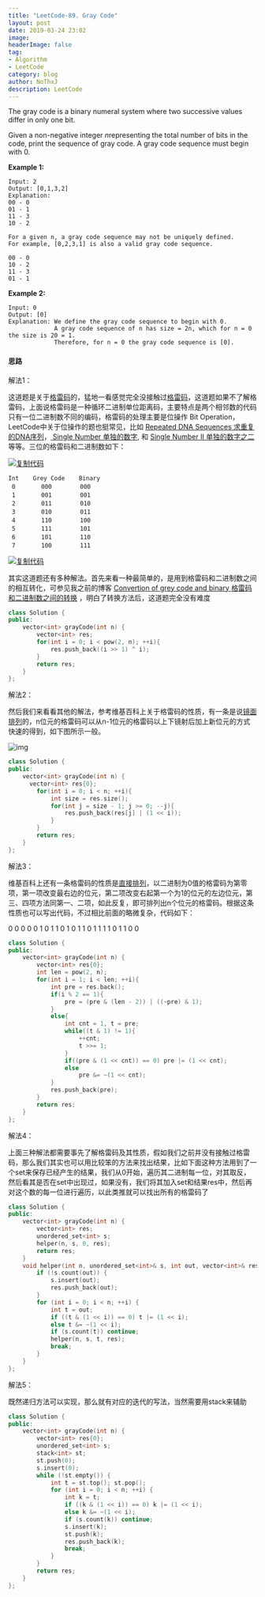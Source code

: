 ```yaml
---
title: "LeetCode-89. Gray Code"
layout: post
date: 2019-03-24 23:02
image: 
headerImage: false
tag:
- Algorithm
- LeetCode
category: blog
author: NoThxJ
description: LeetCode
---
```


The gray code is a binary numeral system where two successive values differ in only one bit.

Given a non-negative integer *n*representing the total number of bits in the code, print the sequence of gray code. A gray code sequence must begin with 0.

**Example 1:**

```
Input: 2
Output: [0,1,3,2]
Explanation:
00 - 0
01 - 1
11 - 3
10 - 2

For a given n, a gray code sequence may not be uniquely defined.
For example, [0,2,3,1] is also a valid gray code sequence.

00 - 0
10 - 2
11 - 3
01 - 1
```

**Example 2:**

```
Input: 0
Output: [0]
Explanation: We define the gray code sequence to begin with 0.
             A gray code sequence of n has size = 2n, which for n = 0 the size is 20 = 1.
             Therefore, for n = 0 the gray code sequence is [0].
```

#### 思路

解法1：

这道题是关于[格雷码](http://zh.wikipedia.org/wiki/%E6%A0%BC%E9%9B%B7%E7%A0%81)的，猛地一看感觉完全没接触过[格雷码](http://zh.wikipedia.org/wiki/%E6%A0%BC%E9%9B%B7%E7%A0%81)，这道题如果不了解格雷码，上面说格雷码是一种循环二进制单位距离码，主要特点是两个相邻数的代码只有一位二进制数不同的编码，格雷码的处理主要是位操作 Bit Operation，LeetCode中关于位操作的题也挺常见，比如 [Repeated DNA Sequences 求重复的DNA序列](http://www.cnblogs.com/grandyang/p/4284205.html)，[ Single Number 单独的数字](http://www.cnblogs.com/grandyang/p/4130577.html), 和 [ Single Number II 单独的数字之二](http://www.cnblogs.com/grandyang/p/4263927.html) 等等。三位的格雷码和二进制数如下：

 

[![复制代码](http://common.cnblogs.com/images/copycode.gif)](javascript:void(0);)

```
Int    Grey Code    Binary
 0  　　  000        000
 1  　　  001        001
 2   　 　011        010
 3   　 　010        011
 4   　 　110        100
 5   　 　111        101
 6   　 　101        110
 7   　　 100        111
```

[![复制代码](http://common.cnblogs.com/images/copycode.gif)](javascript:void(0);)

 

其实这道题还有多种解法。首先来看一种最简单的，是用到格雷码和二进制数之间的相互转化，可参见我之前的博客 [Convertion of grey code and binary 格雷码和二进制数之间的转换](http://www.cnblogs.com/grandyang/p/4315607.html) ，明白了转换方法后，这道题完全没有难度

```c++
class Solution {
public:
    vector<int> grayCode(int n) {
        vector<int> res;
        for(int i = 0; i < pow(2, n); ++i){
            res.push_back((i >> 1) ^ i);
        }
        return res;
    }
};
```

解法2：

然后我们来看看其他的解法，参考维基百科上关于格雷码的性质，有一条是说[镜面排列](http://zh.wikipedia.org/wiki/%E6%A0%BC%E9%9B%B7%E7%A0%81)的，n位元的格雷码可以从n-1位元的格雷码以上下镜射后加上新位元的方式快速的得到，如下图所示一般。

![img](http://upload.wikimedia.org/wikipedia/commons/thumb/c/c1/Binary-reflected_Gray_code_construction.svg/250px-Binary-reflected_Gray_code_construction.svg.png)



```c++
class Solution {
public:
    vector<int> grayCode(int n) {
      vector<int> res{0};
        for(int i = 0; i < n; ++i){
            int size = res.size();
            for(int j = size - 1; j >= 0; --j){
                res.push_back(res[j] | (1 << i));
            }
        }
        return res;
    }
};
```

解法3：

维基百科上还有一条格雷码的性质是[直接排列](http://zh.wikipedia.org/wiki/%E6%A0%BC%E9%9B%B7%E7%A0%81)，以二进制为0值的格雷码为第零项，第一项改变最右边的位元，第二项改变右起第一个为1的位元的左边位元，第三、四项方法同第一、二项，如此反复，即可排列出n个位元的格雷码。根据这条性质也可以写出代码，不过相比前面的略微复杂，代码如下：

0 0 0
0 0 1
0 1 1
0 1 0
1 1 0
1 1 1
1 0 1
1 0 0

```c++
class Solution {
public:
    vector<int> grayCode(int n) {
        vector<int> res{0};
        int len = pow(2, n);
        for(int i = 1; i < len; ++i){
            int pre = res.back();
            if(i % 2 == 1){
                pre = (pre & (len - 2)) | ((~pre) & 1);
            }
            else{
                int cnt = 1, t = pre;
                while((t & 1) != 1){
                    ++cnt;
                    t >>= 1;
                }
                if((pre & (1 << cnt)) == 0) pre |= (1 << cnt);
                else
                    pre &= ~(1 << cnt);
            }
            res.push_back(pre);
        }
        return res;
    }
};
```

解法4：

上面三种解法都需要事先了解格雷码及其性质，假如我们之前并没有接触过格雷码，那么我们其实也可以用比较笨的方法来找出结果，比如下面这种方法用到了一个set来保存已经产生的结果，我们从0开始，遍历其二进制每一位，对其取反，然后看其是否在set中出现过，如果没有，我们将其加入set和结果res中，然后再对这个数的每一位进行遍历，以此类推就可以找出所有的格雷码了

```c++
class Solution {
public:
    vector<int> grayCode(int n) {
        vector<int> res;
        unordered_set<int> s;
        helper(n, s, 0, res);
        return res;
    }
    void helper(int n, unordered_set<int>& s, int out, vector<int>& res) {
        if (!s.count(out)) {
            s.insert(out);
            res.push_back(out);
        }
        for (int i = 0; i < n; ++i) {
            int t = out;
            if ((t & (1 << i)) == 0) t |= (1 << i);
            else t &= ~(1 << i);
            if (s.count(t)) continue;
            helper(n, s, t, res);
            break;
        }
    }
};
```

解法5：

既然递归方法可以实现，那么就有对应的迭代的写法，当然需要用stack来辅助

```c++
class Solution {
public:
    vector<int> grayCode(int n) {
        vector<int> res{0};
        unordered_set<int> s;
        stack<int> st;
        st.push(0);
        s.insert(0);
        while (!st.empty()) {
            int t = st.top(); st.pop();
            for (int i = 0; i < n; ++i) {
                int k = t;
                if ((k & (1 << i)) == 0) k |= (1 << i);
                else k &= ~(1 << i);
                if (s.count(k)) continue;
                s.insert(k);
                st.push(k);
                res.push_back(k);
                break;
            }
        }
        return res;
    }
};
```

